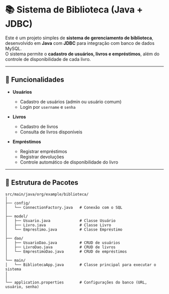 # 📚 Sistema de Biblioteca (Java + JDBC)

Este é um projeto simples de **sistema de gerenciamento de biblioteca**, desenvolvido em **Java** com **JDBC** para integração com banco de dados MySQL.  
O sistema permite o **cadastro de usuários, livros e empréstimos**, além do controle de disponibilidade de cada livro.

---

## 🚀 Funcionalidades

- **Usuários**
  - Cadastro de usuários (admin ou usuário comum)
  - Login por `username` e `senha`

- **Livros**
  - Cadastro de livros
  - Consulta de livros disponíveis

- **Empréstimos**
  - Registrar empréstimos
  - Registrar devoluções
  - Controle automático de disponibilidade do livro

---

## 📂 Estrutura de Pacotes

```plaintext
src/main/java/org/example/biblioteca/
│
├── config/
│   └── ConnectionFactory.java   # Conexão com o SQL
│
├── model/
│   ├── Usuario.java             # Classe Usuário
│   ├── Livro.java               # Classe Livro
│   └── Emprestimo.java          # Classe Empréstimo
│
├── dao/
│   ├── UsuarioDao.java          # CRUD de usuários
│   ├── LivroDao.java            # CRUD de livros
│   └── EmprestimoDao.java       # CRUD de empréstimos
│
└── main/
│   └── BibliotecaApp.java       # Classe principal para executar o sistema
│
│
└── application.properties       # Configurações do banco (URL, usuário, senha)

